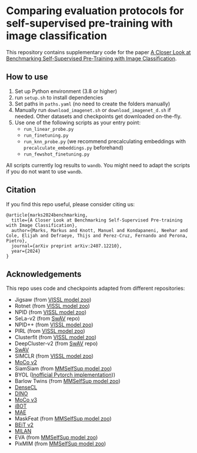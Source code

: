 # Comparing evaluation protocols for self-supervised pre-training with image classification

This repository contains supplementary code for the paper [A Closer Look at Benchmarking Self-Supervised Pre-Training with Image Classification](https://arxiv.org/abs/2407.12210).

## How to use

1. Set up Python environment (3.8 or higher)
2. run `setup.sh` to install dependencies
3. Set paths in `paths.yaml` (no need to create the folders manually)
4. Manually run `download_imagenet.sh` or `download_imagenet_d.sh` if needed. Other datasets and checkpoints get downloaded on-the-fly.
5. Use one of the following scripts as your entry point:
    - `run_linear_probe.py`
    - `run_finetuning.py`
    - `run_knn_probe.py` (we recommend precalculating embeddings with `precalculate_embeddings.py` beforehand)
    - `run_fewshot_finetuning.py`

All scripts currently log results to `wandb`. You might need to adapt the scripts if you do not want to use `wandb`.

## Citation

If you find this repo useful, please consider citing us:

```
@article{marks2024benchmarking,
  title={A Closer Look at Benchmarking Self-Supervised Pre-training with Image Classification},
  author={Marks, Markus and Knott, Manuel and Kondapaneni, Neehar and Cole, Elijah and Defraeye, Thijs and Perez-Cruz, Fernando and Perona, Pietro},
  journal={arXiv preprint arXiv:2407.12210},
  year={2024}
}
```

## Acknowledgements

This repo uses code and checkpoints adapted from different repositories:

- Jigsaw (from [VISSL model zoo](https://github.com/facebookresearch/vissl/blob/main/MODEL_ZOO.md))
- Rotnet (from [VISSL model zoo](https://github.com/facebookresearch/vissl/blob/main/MODEL_ZOO.md))
- NPID (from [VISSL model zoo](https://github.com/facebookresearch/vissl/blob/main/MODEL_ZOO.md))
- SeLa-v2 (from [SwAV](https://github.com/facebookresearch/swav) repo)
- NPID++ (from [VISSL model zoo](https://github.com/facebookresearch/vissl/blob/main/MODEL_ZOO.md))
- PIRL (from [VISSL model zoo](https://github.com/facebookresearch/vissl/blob/main/MODEL_ZOO.md))
- Clusterfit (from [VISSL model zoo](https://github.com/facebookresearch/vissl/blob/main/MODEL_ZOO.md))
- DeepCluster-v2 (from [SwAV](https://github.com/facebookresearch/swav) repo)
- [SwAV](https://github.com/facebookresearch/swav)
- SIMCLR (from [VISSL model zoo](https://github.com/facebookresearch/vissl/blob/main/MODEL_ZOO.md))
- [MoCo v2](https://github.com/facebookresearch/moco)
- SiamSiam (from [MMSelfSup model zoo](https://mmselfsup.readthedocs.io/en/dev-1.x/model_zoo.html))
- BYOL ([Inofficial Pytorch implementation](https://github.com/yaox12/BYOL-PyTorch)))
- Barlow Twins (from [MMSelfSup model zoo](https://mmselfsup.readthedocs.io/en/dev-1.x/model_zoo.html))
- [DenseCL](https://github.com/WXinlong/DenseCL)
- [DINO](https://github.com/facebookresearch/dino)
- [MoCo v3](https://github.com/facebookresearch/moco-v3)
- [iBOT](https://github.com/bytedance/ibot)
- [MAE](https://github.com/facebookresearch/mae)
- MaskFeat (from [MMSelfSup model zoo](https://mmselfsup.readthedocs.io/en/dev-1.x/model_zoo.html))
- [BEiT v2](https://github.com/microsoft/unilm/tree/master/beit2)
- [MILAN](https://github.com/zejiangh/milan)
- EVA (from [MMSelfSup model zoo](https://mmselfsup.readthedocs.io/en/dev-1.x/model_zoo.html))
- PixMIM (from [MMSelfSup model zoo](https://mmselfsup.readthedocs.io/en/dev-1.x/model_zoo.html))
